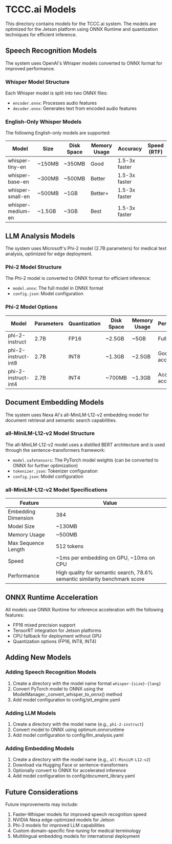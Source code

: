 # TCCC.ai Models

This directory contains models for the TCCC.ai system. The models are optimized for the Jetson platform using ONNX Runtime and quantization techniques for efficient inference.

## Speech Recognition Models

The system uses OpenAI's Whisper models converted to ONNX format for improved performance.

### Whisper Model Structure

Each Whisper model is split into two ONNX files:
- `encoder.onnx`: Processes audio features
- `decoder.onnx`: Generates text from encoded audio features 

### English-Only Whisper Models

The following English-only models are supported:

| Model | Size | Disk Space | Memory Usage | Accuracy | Speed (RTF) |
|-------|------|------------|--------------|----------|-------------|
| whisper-tiny-en | ~150MB | ~350MB | Good | 1.5-3x faster |
| whisper-base-en | ~300MB | ~500MB | Better | 1.5-3x faster |
| whisper-small-en | ~500MB | ~1GB | Better+ | 1.5-3x faster |
| whisper-medium-en | ~1.5GB | ~3GB | Best | 1.5-3x faster |

## LLM Analysis Models

The system uses Microsoft's Phi-2 model (2.7B parameters) for medical text analysis, optimized for edge deployment.

### Phi-2 Model Structure

The Phi-2 model is converted to ONNX format for efficient inference:
- `model.onnx`: The full model in ONNX format
- `config.json`: Model configuration

### Phi-2 Model Options

| Model | Parameters | Quantization | Disk Space | Memory Usage | Performance |
|-------|------------|--------------|------------|--------------|-------------|
| phi-2-instruct | 2.7B | FP16 | ~2.5GB | ~5GB | Full accuracy |
| phi-2-instruct-int8 | 2.7B | INT8 | ~1.3GB | ~2.5GB | Good accuracy |
| phi-2-instruct-int4 | 2.7B | INT4 | ~700MB | ~1.3GB | Acceptable accuracy |

## Document Embedding Models

The system uses Nexa AI's all-MiniLM-L12-v2 embedding model for document retrieval and semantic search capabilities.

### all-MiniLM-L12-v2 Model Structure

The all-MiniLM-L12-v2 model uses a distilled BERT architecture and is used through the sentence-transformers framework:
- `model.safetensors`: The PyTorch model weights (can be converted to ONNX for further optimization)
- `tokenizer.json`: Tokenizer configuration
- `config.json`: Model configuration

### all-MiniLM-L12-v2 Model Specifications

| Feature | Value |
|---------|-------|
| Embedding Dimension | 384 |
| Model Size | ~130MB |
| Memory Usage | ~500MB |
| Max Sequence Length | 512 tokens |
| Speed | ~1ms per embedding on GPU, ~10ms on CPU |
| Performance | High quality for semantic search, 78.6% semantic similarity benchmark score |

## ONNX Runtime Acceleration

All models use ONNX Runtime for inference acceleration with the following features:
- FP16 mixed precision support
- TensorRT integration for Jetson platforms
- CPU fallback for deployment without GPU
- Quantization options (FP16, INT8, INT4)

## Adding New Models

### Adding Speech Recognition Models
1. Create a directory with the model name format `whisper-{size}-{lang}`
2. Convert PyTorch model to ONNX using the ModelManager._convert_whisper_to_onnx() method
3. Add model configuration to config/stt_engine.yaml

### Adding LLM Models
1. Create a directory with the model name (e.g., `phi-2-instruct`)
2. Convert model to ONNX using optimum.onnxruntime
3. Add model configuration to config/llm_analysis.yaml

### Adding Embedding Models
1. Create a directory with the model name (e.g., `all-MiniLM-L12-v2`)
2. Download via Hugging Face or sentence-transformers
3. Optionally convert to ONNX for accelerated inference
4. Add model configuration to config/document_library.yaml

## Future Considerations

Future improvements may include:
1. Faster-Whisper models for improved speech recognition speed
2. NVIDIA Nexa edge-optimized models for Jetson
3. Phi-3 models for improved LLM capabilities
4. Custom domain-specific fine-tuning for medical terminology
5. Multilingual embedding models for international deployment